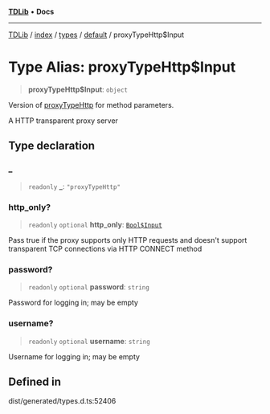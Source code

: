 [**TDLib**](../../../../../../README.md) • **Docs**

***

[TDLib](../../../../../../modules.md) / [index](../../../../../README.md) / [types](../../../README.md) / [default](../README.md) / proxyTypeHttp$Input

# Type Alias: proxyTypeHttp$Input

> **proxyTypeHttp$Input**: `object`

Version of [proxyTypeHttp](proxyTypeHttp.md) for method parameters.

A HTTP transparent proxy server

## Type declaration

### \_

> `readonly` **\_**: `"proxyTypeHttp"`

### http\_only?

> `readonly` `optional` **http\_only**: [`Bool$Input`](Bool$Input.md)

Pass true if the proxy supports only HTTP requests and doesn't support transparent TCP connections via HTTP CONNECT method

### password?

> `readonly` `optional` **password**: `string`

Password for logging in; may be empty

### username?

> `readonly` `optional` **username**: `string`

Username for logging in; may be empty

## Defined in

dist/generated/types.d.ts:52406
